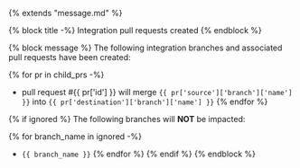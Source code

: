 {% extends "message.md" %}

{% block title -%}
Integration pull requests created
{% endblock %}

{% block message %}
The following integration branches and associated pull requests have been created:

{% for pr in child_prs -%}
* pull request #{{ pr['id'] }} will merge `{{ pr['source']['branch']['name'] }}`
 into `{{ pr['destination']['branch']['name'] }}`
{% endfor %}

{% if ignored %}
The following branches will **NOT** be impacted:

{% for branch_name in ignored -%}
* `{{ branch_name }}`
{% endfor %}
{% endif %}
{% endblock %}

